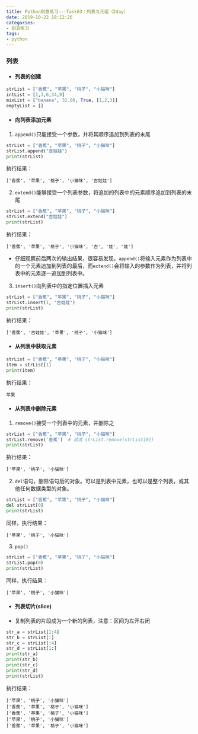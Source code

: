 ```yaml
---
title: Python刻意练习---Task03：列表与元组（2day）
date: 2019-10-22 18:12:26
categories:
- 刻意练习
tags:
- python
---
```


### 列表

- #### 列表的创建
```python
strList = ["香蕉", "苹果", "桃子", "小猫咪"]
intList = [1,3,6,34,9]
mixList = ["banana", 32.00, True, [1,2,3]]
emptyList = []
```

- #### 向列表添加元素

1. `append()`只能接受一个参数，并将其顺序追加到列表的末尾
```python
strList = ["香蕉", "苹果", "桃子", "小猫咪"]
strList.append("吉娃娃") 
print(strList)
```
执行结果：
```
['香蕉', '苹果', '桃子', '小猫咪', '吉娃娃']
```

2. `extend()`能够接受一个列表参数，将追加的列表中的元素顺序追加到列表的末尾
```python
strList = ["香蕉", "苹果", "桃子", "小猫咪"]
strList.extend("吉娃娃")
print(strList)
```
执行结果：
```
['香蕉', '苹果', '桃子', '小猫咪', '吉', '娃', '娃']
```
- 仔细观察前后两次的输出结果，很容易发现，`append()`将输入元素作为列表中的一个元素追加到列表的最后，而`extend()`会将输入的参数作为列表，并将列表中的元素逐一追加到列表中。

3. `insert()`向列表中的指定位置插入元素
```python
strList = ["香蕉", "苹果", "桃子", "小猫咪"]
strList.insert(1, "吉娃娃")
print(strList)
```
执行结果：
```
['香蕉', '吉娃娃', '苹果', '桃子', '小猫咪']
```

- #### 从列表中获取元素

```python
strList = ["香蕉", "苹果", "桃子", "小猫咪"]
item = strList[1]
print(item)
```
执行结果：
```
苹果
```

- #### 从列表中删除元素

1. `remove()`接受一个列表中的元素，并删除之
```python
strList = ["香蕉", "苹果", "桃子", "小猫咪"]
strList.remove('香蕉')  # 试试 strList.remove(strList[0])
print(strList)
```
执行结果：
```
['苹果', '桃子', '小猫咪']
```

2. `del`语句，删除语句后的对象。可以是列表中元素，也可以是整个列表，或其他任何数据类型的对象。
```python
strList = ["香蕉", "苹果", "桃子", "小猫咪"]
del strList[0]
print(strList)
```
同样，执行结果：
```
['苹果', '桃子', '小猫咪']
```

3. `pop()`
```python
strList = ["香蕉", "苹果", "桃子", "小猫咪"]
strList.pop(0)
print(strList)
```
同样，执行结果：
```
['苹果', '桃子', '小猫咪']
```

- #### 列表切片(slice)

- 复制列表的片段成为一个新的列表，注意：区间为左开右闭
```python
str_a = strList[1:4]
str_b = strList[:]
str_c = strList[:4]
str_d = strList[1:]
print(str_a)
print(str_b)
print(str_c)
print(str_d)
print(strList)
```
执行结果：
```
['苹果', '桃子', '小猫咪']
['香蕉', '苹果', '桃子', '小猫咪']
['香蕉', '苹果', '桃子', '小猫咪']
['苹果', '桃子', '小猫咪']
['香蕉', '苹果', '桃子', '小猫咪']
```